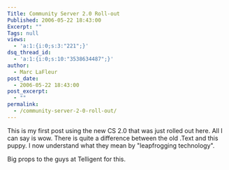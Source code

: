 ```yaml
---
Title: Community Server 2.0 Roll-out
Published: 2006-05-22 18:43:00
Excerpt: ""
Tags: null
views:
  - 'a:1:{i:0;s:3:"221";}'
dsq_thread_id:
  - 'a:1:{i:0;s:10:"3538634487";}'
author:
  - Marc LaFleur
post_date:
  - 2006-05-22 18:43:00
post_excerpt:
  - ""
permalink:
  - /community-server-2-0-roll-out/
---
```

<p>This is my first post using the new CS 2.0 that was just rolled out here. All I can say is wow. There is quite a difference between the old .Text and this puppy. I now understand what they mean by "leapfrogging technology".</p>
<p>Big props to the guys at Telligent for this. </p>